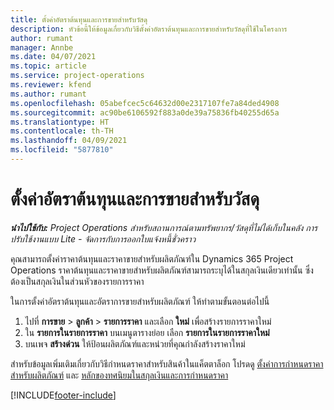 ```yaml
---
title: ตั้งค่าอัตราต้นทุนและการขายสำหรับวัสดุ
description: หัวข้อนี้ให้ข้อมูลเกี่ยวกับวิธีตั้งค่าอัตราต้นทุนและการขายสำหรับวัสดุที่ใช้ในโครงการ
author: rumant
manager: Annbe
ms.date: 04/07/2021
ms.topic: article
ms.service: project-operations
ms.reviewer: kfend
ms.author: rumant
ms.openlocfilehash: 05abefcec5c64632d00e2317107fe7a84ded4908
ms.sourcegitcommit: ac90be6106592f883a0de39a75836fb40255d65a
ms.translationtype: HT
ms.contentlocale: th-TH
ms.lasthandoff: 04/09/2021
ms.locfileid: "5877810"
---
```

# <a name="set-up-cost-and-sales-rates-for-materials"></a>ตั้งค่าอัตราต้นทุนและการขายสำหรับวัสดุ

_**นำไปใช้กับ:** Project Operations สำหรับสถานการณ์ตามทรัพยากร/วัสดุที่ไม่ได้เก็บในคลัง การปรับใช้งานแบบ Lite - จัดการกับการออกใบแจ้งหนี้ชั่วคราว_

คุณสามารถตั้งค่าราคาต้นทุนและราคาขายสำหรับผลิตภัณฑ์ใน Dynamics 365 Project Operations ราคาต้นทุนและราคาขายสำหรับผลิตภัณฑ์สามารถระบุได้ในสกุลเงินเดียวเท่านั้น ซึ่งต้องเป็นสกุลเงินในส่วนหัวของรายการราคา

ในการตั้งค่าอัตราต้นทุนและอัตราการขายสำหรับผลิตภัณฑ์ ให้ทำตามขั้นตอนต่อไปนี้ 

1. ไปที่ **การขาย** > **ลูกค้า** > **รายการราคา** และเลือก **ใหม่** เพื่อสร้างรายการราคาใหม่ 
2. ใน **รายการในรายการราคา** บนเมนูตารางย่อย เลือก **รายการในรายการราคาใหม่** 
3. บนเพจ **สร้างด่วน** ให้ป้อนผลิตภัณฑ์และหน่วยที่คุณกำลังสร้างราคาใหม่

สำหรับข้อมูลเพิ่มเติมเกี่ยวกับวิธีกำหนดราคาสำหรับสินค้าในแค็ตตาล็อก โปรดดู [ตั้งค่าการกำหนดราคาสำหรับผลิตภัณฑ์](https://docs.microsoft.com/dynamics365/sales-enterprise/create-price-lists-price-list-items-define-pricing-products) และ [หลักของทศนิยมในสกุลเงินและการกำหนดราคา](https://docs.microsoft.com/dynamics365/sales-enterprise/decimal-precision-currency-pricing)

[!INCLUDE[footer-include](../includes/footer-banner.md)]
